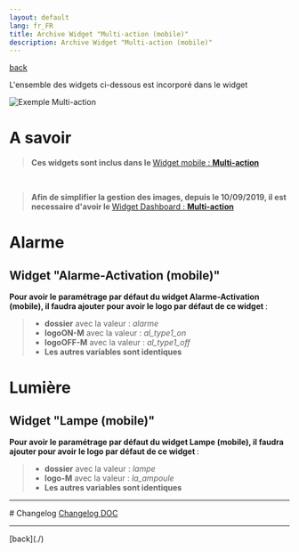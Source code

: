 ```yaml
---
layout: default
lang: fr_FR
title: Archive Widget "Multi-action (mobile)"
description: Archive Widget "Multi-action (mobile)"
---
```

[back](./)

L'ensemble des widgets ci-dessous est incorporé dans le widget

<p><img src="{{site.baseurl}}/widget/img/exemple/m/multi_action.png" alt="Exemple Multi-action" /></p>

# A savoir
<blockquote>
    <b>Ces widgets sont inclus dans le </b><a href="{{site.baseurl}}/widget/{{page.lang}}/WIDGET_m_Multi_action_Defaut">Widget mobile : <b>Multi-action</b></a>
</blockquote>
<br/>
<blockquote>
    <b>Afin de simplifier la gestion des images, depuis le 10/09/2019, il est necessaire d'avoir le </b><a href="{{site.baseurl}}/widget/{{page.lang}}/WIDGET_d_Multi_action_Defaut">Widget Dashboard : <b>Multi-action</b></a>
</blockquote>

# Alarme
## Widget "Alarme-Activation (mobile)"
<b>Pour avoir le paramétrage par défaut du widget Alarme-Activation (mobile), il faudra ajouter pour avoir le logo par défaut de ce widget </b> :


<blockquote>
    <ul>
        <li><b>dossier</b> avec la valeur : <i>alarme</i></li>
        <li><b>logoON-M</b> avec la valeur : <i>al_type1_on</i></li>
        <li><b>logoOFF-M</b> avec la valeur : <i>al_type1_off</i></li>
        <li><b>Les autres variables sont identiques</b></li>
    </ul>
</blockquote>

# Lumière
## Widget "Lampe (mobile)"
<b>Pour avoir le paramétrage par défaut du widget Lampe (mobile), il faudra ajouter pour avoir le logo par défaut de ce widget </b> :

<blockquote>
    <ul>
        <li><b>dossier</b> avec la valeur : <i>lampe</i></li>
        <li><b>logo-M</b> avec la valeur : <i>la_ampoule</i></li>
        <li><b>Les autres variables sont identiques</b></li>
    </ul>
</blockquote>

<hr />
# Changelog
<a href="https://github.com/JEALG/JEEDOM-Widget_JAG-doc/commits/master">Changelog DOC</a>

<hr />
[back](./)
